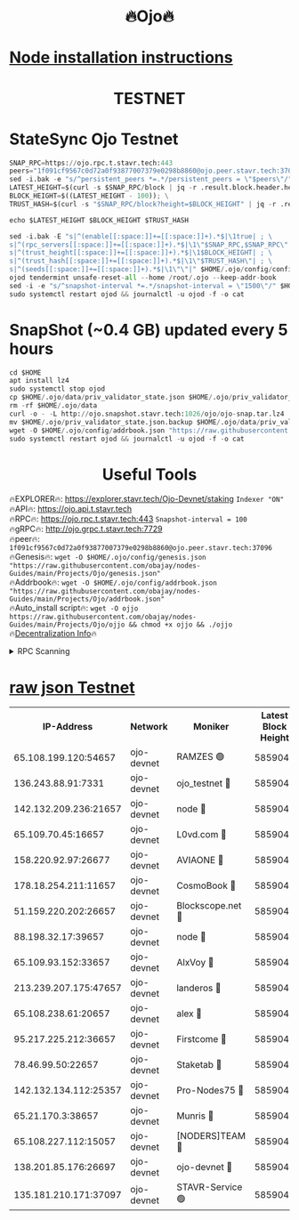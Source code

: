 <h1 align="center"> 🔥Ojo🔥</h1>

[Node installation instructions](https://github.com/obajay/nodes-Guides/tree/main/Projects/Ojo)
=

<h1 align="center"> TESTNET</h1>

# StateSync Ojo Testnet
```python
SNAP_RPC=https://ojo.rpc.t.stavr.tech:443
peers="1f091cf9567c0d72a0f93877007379e0298b8860@ojo.peer.stavr.tech:37096"
sed -i.bak -e "s/^persistent_peers *=.*/persistent_peers = \"$peers\"/" $HOME/.ojo/config/config.toml
LATEST_HEIGHT=$(curl -s $SNAP_RPC/block | jq -r .result.block.header.height); \
BLOCK_HEIGHT=$((LATEST_HEIGHT - 100)); \
TRUST_HASH=$(curl -s "$SNAP_RPC/block?height=$BLOCK_HEIGHT" | jq -r .result.block_id.hash)

echo $LATEST_HEIGHT $BLOCK_HEIGHT $TRUST_HASH

sed -i.bak -E "s|^(enable[[:space:]]+=[[:space:]]+).*$|\1true| ; \
s|^(rpc_servers[[:space:]]+=[[:space:]]+).*$|\1\"$SNAP_RPC,$SNAP_RPC\"| ; \
s|^(trust_height[[:space:]]+=[[:space:]]+).*$|\1$BLOCK_HEIGHT| ; \
s|^(trust_hash[[:space:]]+=[[:space:]]+).*$|\1\"$TRUST_HASH\"| ; \
s|^(seeds[[:space:]]+=[[:space:]]+).*$|\1\"\"|" $HOME/.ojo/config/config.toml
ojod tendermint unsafe-reset-all --home /root/.ojo --keep-addr-book
sed -i -e "s/^snapshot-interval *=.*/snapshot-interval = \"1500\"/" $HOME/.ojo/config/app.toml
sudo systemctl restart ojod && journalctl -u ojod -f -o cat
```
# SnapShot (~0.4 GB) updated every 5 hours
```python
cd $HOME
apt install lz4
sudo systemctl stop ojod
cp $HOME/.ojo/data/priv_validator_state.json $HOME/.ojo/priv_validator_state.json.backup
rm -rf $HOME/.ojo/data
curl -o - -L http://ojo.snapshot.stavr.tech:1026/ojo/ojo-snap.tar.lz4 | lz4 -c -d - | tar -x -C $HOME/.ojo --strip-components 2
mv $HOME/.ojo/priv_validator_state.json.backup $HOME/.ojo/data/priv_validator_state.json
wget -O $HOME/.ojo/config/addrbook.json "https://raw.githubusercontent.com/obajay/nodes-Guides/main/Projects/Ojo/addrbook.json"
sudo systemctl restart ojod && journalctl -u ojod -f -o cat
```
 <h1 align="center"> Useful Tools</h1>

🔥EXPLORER🔥:        https://explorer.stavr.tech/Ojo-Devnet/staking        `Indexer "ON"` \
🔥API🔥:                     https://ojo.api.t.stavr.tech \
🔥RPC🔥:                    https://ojo.rpc.t.stavr.tech:443              `Snapshot-interval = 100` \
🔥gRPC🔥:                  http://ojo.grpc.t.stavr.tech:7729 \
🔥peer🔥:                   `1f091cf9567c0d72a0f93877007379e0298b8860@ojo.peer.stavr.tech:37096` \
🔥Genesis🔥:    ```wget -O $HOME/.ojo/config/genesis.json "https://raw.githubusercontent.com/obajay/nodes-Guides/main/Projects/Ojo/genesis.json"``` \
🔥Addrbook🔥:    ```wget -O $HOME/.ojo/config/addrbook.json "https://raw.githubusercontent.com/obajay/nodes-Guides/main/Projects/Ojo/addrbook.json"``` \
🔥Auto_install script🔥: ```wget -O ojjo https://raw.githubusercontent.com/obajay/nodes-Guides/main/Projects/Ojo/ojjo && chmod +x ojjo && ./ojjo``` \
🔥[Decentralization Info](https://github.com/obajay/StateSync-snapshots/tree/main/Projects/Ojo/Decentralization)🔥



<details>
<summary>RPC Scanning</summary>

<h2 align="center"> We scan nodes in real time every 4 hours. And we provide the final result of RPC endpoints.
We cannot influence the operation of these nodes in any way. </h2>


```python
If Voting Power is higher than 0 --> then the Node is a validator of the network and may be subject to attack and be a potential threat to the chain.
```
```python
We marked such validators with a red symbol
```

</details>

[raw json Testnet](https://rpc-check.ojot.stavr.tech/ojot/rpc-ojot-result.json)
=


<table><tr><th>IP-Address</th><th>Network</th><th>Moniker</th><th>Latest Block Height</th><th>Earliest Block Height</th><th>Catching Up</th><th>Tx Index</th><th>Voting Power</th><th>Scan Time</th></tr><tr><td>65.108.199.120:54657</td><td>ojo-devnet</td><td>RAMZES 🟢</td><td>5859042</td><td>306156</td><td>False</td><td>on</td><td>0</td><td>2024-03-13T07:43:11.447570499UTC</td></tr><tr><td>136.243.88.91:7331</td><td>ojo-devnet</td><td>ojo_testnet 🔴</td><td>5859043</td><td>308845</td><td>False</td><td>on</td><td>1000</td><td>2024-03-13T07:43:18.907904142UTC</td></tr><tr><td>142.132.209.236:21657</td><td>ojo-devnet</td><td>node 🔴</td><td>5859045</td><td>350001</td><td>False</td><td>on</td><td>1999</td><td>2024-03-13T07:43:30.202416573UTC</td></tr><tr><td>65.109.70.45:16657</td><td>ojo-devnet</td><td>L0vd.com 🔴</td><td>5859047</td><td>695918</td><td>False</td><td>off</td><td>998</td><td>2024-03-13T07:43:37.747609107UTC</td></tr><tr><td>158.220.92.97:26677</td><td>ojo-devnet</td><td>AVIAONE 🔴</td><td>5859045</td><td>2754001</td><td>False</td><td>on</td><td>19926</td><td>2024-03-13T07:43:27.413105088UTC</td></tr><tr><td>178.18.254.211:11657</td><td>ojo-devnet</td><td>CosmoBook 🔴</td><td>5859046</td><td>4392001</td><td>False</td><td>off</td><td>1047</td><td>2024-03-13T07:43:32.524465570UTC</td></tr><tr><td>51.159.220.202:26657</td><td>ojo-devnet</td><td>Blockscope.net 🔴</td><td>5859042</td><td>4425001</td><td>False</td><td>on</td><td>2082</td><td>2024-03-13T07:43:10.835333882UTC</td></tr><tr><td>88.198.32.17:39657</td><td>ojo-devnet</td><td>node 🔴</td><td>5859046</td><td>4710001</td><td>False</td><td>on</td><td>106238</td><td>2024-03-13T07:43:32.760023936UTC</td></tr><tr><td>65.109.93.152:33657</td><td>ojo-devnet</td><td>AlxVoy 🔴</td><td>5859045</td><td>4943001</td><td>False</td><td>on</td><td>6350855</td><td>2024-03-13T07:43:29.973280049UTC</td></tr><tr><td>213.239.207.175:47657</td><td>ojo-devnet</td><td>landeros 🔴</td><td>5859045</td><td>4967924</td><td>False</td><td>off</td><td>11083</td><td>2024-03-13T07:43:27.623197142UTC</td></tr><tr><td>65.108.238.61:20657</td><td>ojo-devnet</td><td>alex 🔴</td><td>5859042</td><td>5131001</td><td>False</td><td>on</td><td>11359</td><td>2024-03-13T07:43:11.128947803UTC</td></tr><tr><td>95.217.225.212:36657</td><td>ojo-devnet</td><td>Firstcome 🔴</td><td>5859043</td><td>5251946</td><td>False</td><td>on</td><td>13566</td><td>2024-03-13T07:43:16.654709884UTC</td></tr><tr><td>78.46.99.50:22657</td><td>ojo-devnet</td><td>Staketab 🔴</td><td>5859047</td><td>5668501</td><td>False</td><td>on</td><td>1276</td><td>2024-03-13T07:43:37.970683433UTC</td></tr><tr><td>142.132.134.112:25357</td><td>ojo-devnet</td><td>Pro-Nodes75 🔴</td><td>5859042</td><td>5759042</td><td>False</td><td>on</td><td>24651</td><td>2024-03-13T07:43:14.001103662UTC</td></tr><tr><td>65.21.170.3:38657</td><td>ojo-devnet</td><td>Munris 🔴</td><td>5859043</td><td>5759043</td><td>False</td><td>off</td><td>20123</td><td>2024-03-13T07:43:16.352278056UTC</td></tr><tr><td>65.108.227.112:15057</td><td>ojo-devnet</td><td>[NODERS]TEAM 🔴</td><td>5859046</td><td>5759046</td><td>False</td><td>off</td><td>9999</td><td>2024-03-13T07:43:37.145851993UTC</td></tr><tr><td>138.201.85.176:26697</td><td>ojo-devnet</td><td>ojo-devnet 🔴</td><td>5859047</td><td>5759047</td><td>False</td><td>on</td><td>1000024000</td><td>2024-03-13T07:43:37.436721215UTC</td></tr><tr><td>135.181.210.171:37097</td><td>ojo-devnet</td><td>STAVR-Service 🟢</td><td>5859042</td><td>5857001</td><td>False</td><td>on</td><td>0</td><td>2024-03-13T07:43:11.753145082UTC</td></tr></table>
